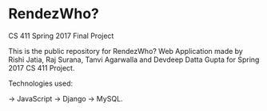 # RendezWho?

CS 411 Spring 2017 Final Project

This is the public repository for RendezWho? Web Application made by
Rishi Jatia, Raj Surana, Tanvi Agarwalla and Devdeep Datta Gupta for
Spring 2017 CS 411 Project.

Technologies used:

-> JavaScript
-> Django
-> MySQL.


